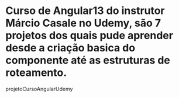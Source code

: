 # Curso de Angular13 do instrutor Márcio Casale no Udemy, são 7 projetos dos quais pude aprender desde a criação basica do componente até as estruturas de roteamento.
projetoCursoAngularUdemy

